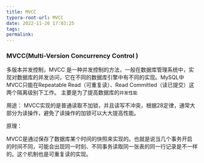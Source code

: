 ```yaml
---
title: MVCC
typora-root-url: MVCC
date: 2022-11-26 17:03:25
tags:
permalink:
---
```




### MVCC(Multi-Version Concurrency Control )

多版本并发控制，MVCC 是一种并发控制的方法，一般在数据库管理系统中，实现对数据库的并发访问，它在不同的数据库引擎中有不同的实现。MySQL中MVCC只能在Repeatable Read（可重复读）、Read Committed（读已提交）这两个隔离级别下工作。 主要是为了提高数据库的`并发性能`  

用途： MVCC实现的是普通读取不加锁，并且读写不冲突，根据28定律，通常大部分为读操作，避免了读操作的加锁可以大大提高性能。

原理：

MVCC是通过保存了数据库某个时间的快照来实现的。也就是说当几个事务开启的时间不同，可能会出现同一时刻、不同事务读取同一张表的同一行记录是不一样的。这个机制也是可重复读的实现。
